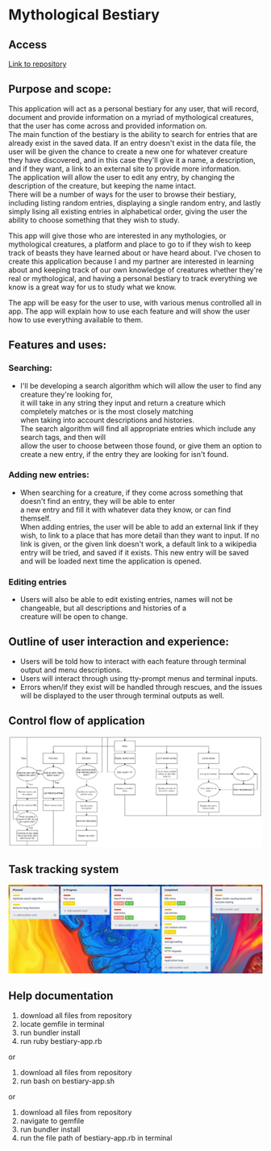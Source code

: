# Mythological Bestiary
## Access
[Link to repository](https://github.com/Deeon-Burgan/DeeonBurgan_T1A3)

## Purpose and scope: 
This application will act as a personal bestiary for any user, that will record, document and provide information on a myriad of mythological creatures, that the user has come across and provided information on.  
The main function of the bestiary is the ability to search for entries that are already exist in the saved data. If an entry doesn't exist in the data file, the user will be given the chance to create a new one for whatever creature they have discovered, and in this case they'll give it a name, a description, and if they want, a link to an external site to provide more information.  
The application will allow the user to edit any entry, by changing the description of the creature, but keeping the name intact.  
There will be a number of ways for the user to browse their bestiary, including listing random entries, displaying a single random entry, and lastly simply lising all existing entries in alphabetical order, giving the user the ability to choose something that they wish to study.

This app will give those who are interested in any mythologies, or mythological creatures, a platform and place to go to if they wish to keep track of beasts they have learned about or have heard about. I've chosen to create this application because I and my partner are interested in learning about and keeping track of our own knowledge of creatures whether they're real or mythological, and having a personal bestiary to track everything we know is a great way for us to study what we know.

The app will be easy for the user to use, with various menus controlled all in app. The app will explain how to use each feature and will show the user how to use everything available to them.

## Features and uses:
### Searching:
- I'll be developing a search algorithm which will allow the user to find any creature they're looking for,  
it will take in any string they input and return a creature which completely matches or is the most closely matching  
when taking into account descriptions and histories.  
The search algorithm will find all appropriate entries which include any search tags, and then will  
allow the user to choose between those found, or give them an option to create a new entry, if the entry they are looking for isn't found.

### Adding new entries:
- When searching for a creature, if they come across something that doesn't find an entry, they will be able to enter  
a new entry and fill it with whatever data they know, or can find themself.  
When adding entries, the user will be able to add an external link if they wish, to link to a place that has more detail than they want to input. If no link is given, or the given link doesn't work, a default link to a wikipedia entry will be tried, and saved if it exists.
This new entry will be saved and will be loaded next time the application is opened.

### Editing entries
- Users will also be able to edit existing entries, names will not be changeable, but all descriptions and histories of a  
creature will be open to change.

## Outline of user interaction and experience:
- Users will be told how to interact with each feature through terminal output and menu descriptions.
- Users will interact through using tty-prompt menus and terminal inputs.
- Errors when/if they exist will be handled through rescues, and the issues will be displayed to the user through terminal outputs as well.

## Control flow of application
![uml diagram](./docs/uml.png)

## Task tracking system
![pic of trello](./docs/tasktracking.PNG)

## Help documentation
1. download all files from repository
2. locate gemfile in terminal 
3. run bundler install
4. run ruby bestiary-app.rb  

or  

1. download all files from repository
2. run bash on bestiary-app.sh  

or  

1. download all files from repository
2. navigate to gemfile
3. run bundler install
4. run the file path of bestiary-app.rb in terminal